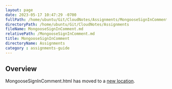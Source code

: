 ```yaml
---
layout: page
date: 2023-05-17 10:47:29 -0700
fullPath: /home/ubuntu/Git/CloudNotes/Assignments/MongooseSignInComment.md
directoryPath: /home/ubuntu/Git/CloudNotes/Assignments
fileName: MongooseSignInComment.md
relativePath: /MongooseSignInComment.md
title: MongooseSignInComment
directoryName: Assignments
category : assignments-guide
---
```


## Overview

MongooseSignInComment.html has moved to a [new location](/mongo-guide/MongooseSignInComment.html).
